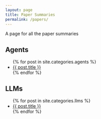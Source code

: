 ```yaml
---
layout: page
title: Paper Summaries
permalink: /papers/
---
```


A page for all the paper summaries

## Agents

<ul>
  {% for post in site.categories.agents %}
    <li>
      <a href="{{ post.url }}">{{ post.title }}</a>
    </li>
  {% endfor %}
</ul>

## LLMs

<ul>
{% for post in site.categories.llms %}
    <li>
      <a href="{{ post.url }}">{{ post.title }}</a>
    </li>
{% endfor %}
</ul>
